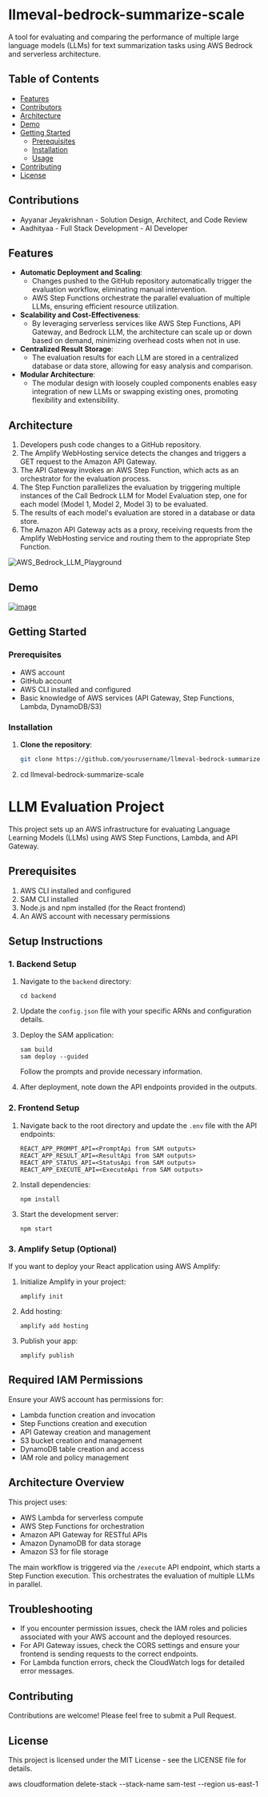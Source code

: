 # llmeval-bedrock-summarize-scale

A tool for evaluating and comparing the performance of multiple large language models (LLMs) for text summarization tasks using AWS Bedrock and serverless architecture.

## Table of Contents

- [Features](#features)
- [Contributors](#Contributions)
- [Architecture](#architecture)
- [Demo](#Demo)
- [Getting Started](#getting-started)
  - [Prerequisites](#prerequisites)
  - [Installation](#installation)
  - [Usage](#usage)
- [Contributing](#contributing)
- [License](#license)

## Contributions

 - Ayyanar Jeyakrishnan - Solution Design, Architect, and Code Review
 - Aadhityaa - Full Stack Development - AI Developer

## Features

- **Automatic Deployment and Scaling**: 
  - Changes pushed to the GitHub repository automatically trigger the evaluation workflow, eliminating manual intervention.
  - AWS Step Functions orchestrate the parallel evaluation of multiple LLMs, ensuring efficient resource utilization.
- **Scalability and Cost-Effectiveness**: 
  - By leveraging serverless services like AWS Step Functions, API Gateway, and Bedrock LLM, the architecture can scale up or down based on demand, minimizing overhead costs when not in use.
- **Centralized Result Storage**: 
  - The evaluation results for each LLM are stored in a centralized database or data store, allowing for easy analysis and comparison.
- **Modular Architecture**: 
  - The modular design with loosely coupled components enables easy integration of new LLMs or swapping existing ones, promoting flexibility and extensibility.

## Architecture

1. Developers push code changes to a GitHub repository.
2. The Amplify WebHosting service detects the changes and triggers a GET request to the Amazon API Gateway.
3. The API Gateway invokes an AWS Step Function, which acts as an orchestrator for the evaluation process.
4. The Step Function parallelizes the evaluation by triggering multiple instances of the Call Bedrock LLM for Model Evaluation step, one for each model (Model 1, Model 2, Model 3) to be evaluated.
5. The results of each model's evaluation are stored in a database or data store.
6. The Amazon API Gateway acts as a proxy, receiving requests from the Amplify WebHosting service and routing them to the appropriate Step Function.

![AWS_Bedrock_LLM_Playground](https://github.com/jayyanar/llmeval-bedrock-summarize-scale/assets/12956021/ebc7c30c-dbc4-4be7-b825-f89b9f4e75b9)

## Demo

[![image](https://github.com/user-attachments/assets/4c45567b-1077-4255-a0f1-bae385f1165e)](https://youtu.be/9pIXL9Ok22Y?si=Zvh9se_dr8yFwVcM)


## Getting Started

### Prerequisites

- AWS account
- GitHub account
- AWS CLI installed and configured
- Basic knowledge of AWS services (API Gateway, Step Functions, Lambda, DynamoDB/S3)

### Installation

1. **Clone the repository**:
   ```sh
   git clone https://github.com/yourusername/llmeval-bedrock-summarize-scale.git

2. cd llmeval-bedrock-summarize-scale


# LLM Evaluation Project

This project sets up an AWS infrastructure for evaluating Language Learning Models (LLMs) using AWS Step Functions, Lambda, and API Gateway.

## Prerequisites

1. AWS CLI installed and configured
2. SAM CLI installed
3. Node.js and npm installed (for the React frontend)
4. An AWS account with necessary permissions

## Setup Instructions

### 1. Backend Setup

1. Navigate to the `backend` directory:
   ```
   cd backend
   ```

2. Update the `config.json` file with your specific ARNs and configuration details.

3. Deploy the SAM application:
   ```
   sam build
   sam deploy --guided
   ```
   Follow the prompts and provide necessary information.

4. After deployment, note down the API endpoints provided in the outputs.

### 2. Frontend Setup

1. Navigate back to the root directory and update the `.env` file with the API endpoints:
   ```
   REACT_APP_PROMPT_API=<PromptApi from SAM outputs>
   REACT_APP_RESULT_API=<ResultApi from SAM outputs>
   REACT_APP_STATUS_API=<StatusApi from SAM outputs>
   REACT_APP_EXECUTE_API=<ExecuteApi from SAM outputs>
   ```

2. Install dependencies:
   ```
   npm install
   ```

3. Start the development server:
   ```
   npm start
   ```

### 3. Amplify Setup (Optional)

If you want to deploy your React application using AWS Amplify:

1. Initialize Amplify in your project:
   ```
   amplify init
   ```

2. Add hosting:
   ```
   amplify add hosting
   ```

3. Publish your app:
   ```
   amplify publish
   ```

## Required IAM Permissions

Ensure your AWS account has permissions for:

- Lambda function creation and invocation
- Step Functions creation and execution
- API Gateway creation and management
- S3 bucket creation and management
- DynamoDB table creation and access
- IAM role and policy management

## Architecture Overview

This project uses:
- AWS Lambda for serverless compute
- AWS Step Functions for orchestration
- Amazon API Gateway for RESTful APIs
- Amazon DynamoDB for data storage
- Amazon S3 for file storage

The main workflow is triggered via the `/execute` API endpoint, which starts a Step Function execution. This orchestrates the evaluation of multiple LLMs in parallel.

## Troubleshooting

- If you encounter permission issues, check the IAM roles and policies associated with your AWS account and the deployed resources.
- For API Gateway issues, check the CORS settings and ensure your frontend is sending requests to the correct endpoints.
- For Lambda function errors, check the CloudWatch logs for detailed error messages.

## Contributing

Contributions are welcome! Please feel free to submit a Pull Request.

## License

This project is licensed under the MIT License - see the LICENSE file for details.


 aws cloudformation delete-stack --stack-name sam-test --region us-east-1
